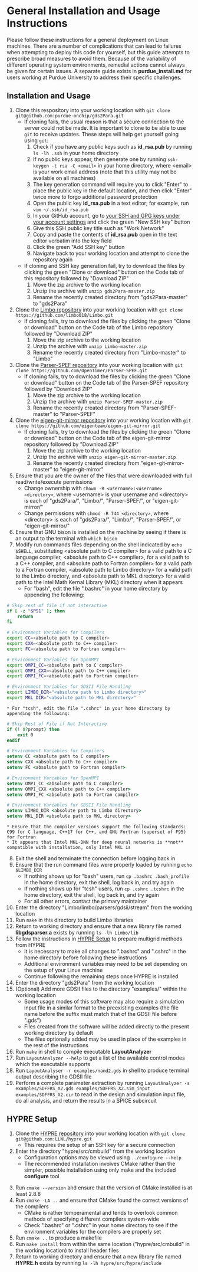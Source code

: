 # General Installation and Usage Instructions
Please follow these instructions for a general deployment on Linux machines. There are a number of complications that can lead to failures when attempting to deploy this code for yourself, but this guide attempts to prescribe broad measures to avoid them. Because of the variability of different operating system environments, remedial actions cannot always be given for certain issues. A separate guide exists in **purdue\_install.md** for users working at Purdue University to address their specific challenges.

## Installation and Usage
1. Clone this respository into your working location with `git clone git@github.com:purdue-onchip/gds2Para.git`
    * If cloning fails, the usual reason is that a secure connection to the server could not be made. It is important to clone to be able to use `git` to receive updates. These steps will help get yourself going using `git`:
        1. Check if you have any public keys such as **id_rsa.pub** by running `ls -lh .ssh` in your home directory
        2. If no public keys appear, then generate one by running `ssh-keygen -t rsa -C <email>` in your home directory, where \<email> is your work email address (note that this utility may not be available on all machines)
        3. The key generation command will require you to click "Enter" to place the public key in the default location, and then click "Enter" twice more to forgo additional password protection
        4. Open the public key **id_rsa.pub** in a text editor; for example, run `vim ~/.ssh/id_rsa.pub`
        5. In your GitHub account, go to [your SSH and GPG keys under your account settings](https://github.com/settings/keys) and click the green "New SSH key" button
        6. Give this SSH public key title such as "Work Network"
        7. Copy and paste the contents of **id_rsa.pub** open in the text editor verbatim into the key field
        8. Click the green "Add SSH key" button
        9. Navigate back to your working location and attempt to clone the repository again
    * If cloning and SSH key generation fail, try to download the files by clicking the green "Clone or download" button on the Code tab of this repository followed by "Download ZIP"
        1. Move the zip archive to the working location
        2. Unzip the archive with `unzip gds2Para-master.zip`
        3. Rename the recently created directory from "gds2Para-master" to "gds2Para"
2. Clone the [Limbo repository](https://github.com/limbo018/Limbo) into your working location with `git clone https://github.com/limbo018/Limbo.git`
    * If cloning fails, try to download the files by clicking the green "Clone or download" button on the Code tab of the Limbo repository followed by "Download ZIP"
        1. Move the zip archive to the working location
        2. Unzip the archive with `unzip Limbo-master.zip`
        3. Rename the recently created directory from "Limbo-master" to "Limbo"
3. Clone the [Parser-SPEF repository](https://github.com/OpenTimer/Parser-SPEF) into your working location with `git clone https://github.com/OpenTimer/Parser-SPEF.git`
    * If cloning fails, try to download the files by clicking the green "Clone or download" button on the Code tab of the Parser-SPEF repository followed by "Download ZIP"
        1. Move the zip archive to the working location
        2. Unzip the archive with `unzip Parser-SPEF-master.zip`
        3. Rename the recently created directory from "Parser-SPEF-master" to "Parser-SPEF"
4. Clone the [eigen-git-mirror repository](https://github.com/eigenteam/eigen-git-mirror) into your working location with `git clone https://github.com/eigenteam/eigen-git-mirror.git`
    * If cloning fails, try to download the files by clicking the green "Clone or download" button on the Code tab of the eigen-git-mirror repository followed by "Download ZIP"
        1. Move the zip archive to the working location
        2. Unzip the archive with `unzip eigen-git-mirror-master.zip`
        3. Rename the recently created directory from "eigen-git-mirror-master" to "eigen-git-mirror"
5. Ensure that you are the owner of the files that were downloaded with full read/write/execute permissions
    * Change ownership with `chown -R <username>:<username> <directory>`, where \<username> is your username and \<directory> is each of "gds2Para/", "Limbo/", "Parser-SPEF/", or "eigen-git-mirror/"
    * Change permissions with `chmod -R 744 <directory>`, where \<directory> is each of "gds2Para/", "Limbo/", "Parser-SPEF/", or "eigen-git-mirror/"
6. Ensure that GNU bison is installed on the machine by seeing if there is an output to the terminal with `which bison`
7. Modify run commands files depending on the shell indicated by `echo $SHELL`, substituting \<absolute path to C compiler> for a valid path to a C language compiler, \<absolute path to C++ compiler>, for a valid path to a C++ compiler, and \<absolute path to Fortran compiler> for a valid path to a Fortran compiler, \<absolute path to Limbo directory> for a valid path to the Limbo directory, and \<absolute path to MKL directory> for a valid path to the Intel Math Kernal Library (MKL) directory when it appears
    * For "bash", edit the file ".bashrc" in your home directory by appending the following:


```bash
# Skip rest of file if not interactive
if [ -z "$PS1" ]; then
    return
fi

# Environment Variables for Compilers
export CC=<absolute path to C compiler>
export CXX=<absolute path to C++ compiler>
export FC=<absolute path to Fortran compiler>

# Environment Variables for OpenMPI
export OMPI_CC=<absolute path to C compiler>
export OMPI_CXX=<absolute path to C++ compiler>
export OMPI_FC=<absolute path to Fortran compiler>

# Environment Variables for GDSII File Handling
export LIMBO_DIR="<absolute path to Limbo directory>"
export MKL_DIR="<absolute path to MKL directory>"
```


    * For "tcsh", edit the file ".cshrc" in your home directory by appending the following:
```tcsh
# Skip Rest of File if Not Interactive
if (! $?prompt) then
    exit 0
endif

# Environment Variables for Compilers
setenv CC <absolute path to C compiler>
setenv CXX <absolute path to C++ compiler>
setenv FC <absolute path to Fortran compiler>

# Environment Variables for OpenMPI
setenv OMPI_CC <absolute path to C compiler>
setenv OMPI_CXX <absolute path to C++ compiler>
setenv OMPI_FC <absolute path to Fortran compiler>

# Environment Variables for GDSII File Handling
setenv LIMBO_DIR <absolute path to Limbo directory>
setenv MKL_DIR <absolute path to MKL directory>
```


    * Ensure that the compiler versions support the following standards: C99 for C language, C++17 for C++, and GNU Fortran (superset of F95) for Fortran
    * It appears that Intel MKL-DNN for deep neural networks is **not** compatible with installation, only Intel MKL is
8. Exit the shell and terminate the connection before logging back in
9. Ensure that the run command files were properly loaded by running `echo $LIMBO_DIR`
    * If nothing shows up for "bash" users, run `cp .bashrc .bash_profile` in the home directory, exit the shell, log back in, and try again
    * If nothing shows up for "tcsh" users, run `cp .cshrc .tcshrc` in the home directory, exit the shell, log back in, and try again
    * For all other errors, contact the primary maintainer
10. Enter the directory "Limbo/limbo/parsers/gdsii/stream" from the working location
11. Run `make` in this directory to build Limbo libraries
12. Return to working directory and ensure that a new library file named **libgdsparser.a** exists by running `ls -lh Limbo/lib`
13. Follow the instructions in [HYPRE Setup](#HYPRE-Setup) to prepare multigrid methods from HYPRE
    * It is necessary to make all changes to ".bashrc" and ".cshrc" in the home directory before following these instructions
    * Additional environment variables may need to be set depending on the setup of your Linux machine
    * Continue following the remaining steps once HYPRE is installed
14. Enter the directory "gds2Para" from the working location
15. (Optional) Add more GDSII files to the directory "examples/" within the working location
    * Some usage modes of this software may also require a simulation input file in a similar format to the preexisting examples (the file name before the suffix must match that of the GDSII file before ".gds")
    * Files created from the software will be added directly to the present working directory by default
    * The files optionally added may be used in place of the examples in the rest of the instructions
16. Run `make` in shell to compile executable **LayoutAnalyzer**
17. Run `LayoutAnalyzer --help` to get a list of the available control modes which the executable supports
18. Run `LayoutAnalyser -r examples/nand2.gds` in shell to produce terminal output describing the GDSII file
19. Perform a complete parameter extraction by running `LayoutAnalyzer -s examples/SDFFRS_X2.gds examples/SDFFRS_X2.sim_input examples/SDFFRS_X2.cir` to read in the design and simulation input file, do all analysis, and return the results in a SPICE subcircuit

## HYPRE Setup
1. Clone the [HYPRE repository](https://github.com/LLNL/hypre) into your working location with `git clone git@github.com:LLNL/hypre.git`
    * This requires the setup of an SSH key for a secure connection
2. Enter the directory "hypre/src/cmbuild" from the working location
    * Configuration options may be viewed using `../configure --help`
    * The recommended installation involves CMake rather than the simpler, possible installation using only make and the included **configure** tool
<!--3. Run the command `./configure --enable-shared --enable-complex --with-MPI=/opt/mpich2-gcc/1.4.1p1 --with-MPI-include=/opt/mpich2-gcc/1.4.1p1/include/ --with-MPI-libs="" --with-MPI-lib-dirs=/opt/mpich2-gcc/1.4.1p1/lib64/ CC=/opt/gcc/7.1.0/bin/gcc CFLAGS="-g" CXX=/opt/gcc/7.1.0/bin/gcc CXXFLAGS="-g" FC=/opt/gcc/7.1.0/bin/gfortran`-->
3. Run `cmake --version` and ensure that the version of CMake installed is at least 2.8.8
4. Run `cmake -LA ..` and ensure that CMake found the correct versions of the compilers
    * CMake is rather temperamental and tends to overlook common methods of specifying different compilers system-wide
    * Check ".bashrc" or ".cshrc" in your home directory to see if the environment variables for the compilers are properly set
5. Run `cmake ..` to produce a makefile
6. Run `make install` from within the same location ("hypre/src/cmbuild" in the working location) to install header files
7. Return to working directory and ensure that a new library file named **HYPRE.h** exists by running `ls -lh hypre/src/hypre/include`
